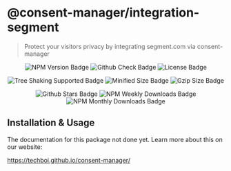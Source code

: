 # @consent-manager/integration-segment

> Protect your visitors privacy by integrating segment.com via consent-manager

<center>

![NPM Version Badge](https://badgen.net/npm/v/@consent-manager/integration-segment)
![Github Check Badge](https://badgen.net/github/checks/techboi/consent-manager/main)
![License Badge](https://badgen.net/npm/license/@consent-manager/integration-segment)

![Tree Shaking Supported Badge](https://badgen.net/bundlephobia/tree-shaking/@consent-manager/integration-segment)
![Minified Size Badge](https://badgen.net/bundlephobia/min/@consent-manager/integration-segment)
![Gzip Size Badge](https://badgen.net/bundlephobia/minzip/@consent-manager/integration-segment)

![Github Stars Badge](https://badgen.net/github/stars/techboi/consent-manager)
![NPM Weekly Downloads Badge](https://badgen.net/npm/dw/@consent-manager/integration-segment)
![NPM Monthly Downloads Badge](https://badgen.net/npm/dm/@consent-manager/integration-segment)

</center>

## Installation & Usage

The documentation for this package not done yet. Learn more about this on our website:

https://techboi.github.io/consent-manager/
